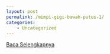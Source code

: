 ```yaml
---
layout: post
permalink: /mimpi-gigi-bawah-putus-1/
categories:
    - Uncategorized
---
```


[Baca Selengkapnya](/07)